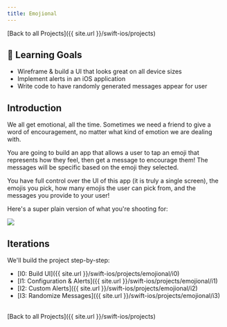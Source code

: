 ```yaml
---
title: Emojional
---
```


[Back to all Projects]({{ site.url }}/swift-ios/projects)

## 🎯 Learning Goals

- Wireframe & build a UI that looks great on all device sizes
- Implement alerts in an iOS application
- Write code to have randomly generated messages appear for user

## Introduction

We all get emotional, all the time. Sometimes we need a friend to give a word of encouragement, no matter what kind of emotion we are dealing with.

You are going to build an app that allows a user to tap an emoji that represents how they feel, then get a message to encourage them! The messages will be specific based on the emoji they selected.

You have full control over the UI of this app (it is truly a single screen), the emojis you pick, how many emojis the user can pick from, and the messages you provide to your user!

Here's a super plain version of what you're shooting for:

<img class="extra-small" src="./assets/emojional-example.gif">

## Iterations

We'll build the project step-by-step:

* [I0: Build UI]({{ site.url }}/swift-ios/projects/emojional/i0)
* [I1: Configuration & Alerts]({{ site.url }}/swift-ios/projects/emojional/i1)
* [I2: Custom Alerts]({{ site.url }}/swift-ios/projects/emojional/i2)
* [I3: Randomize Messages]({{ site.url }}/swift-ios/projects/emojional/i3)

<br>
[Back to all Projects]({{ site.url }}/swift-ios/projects)
